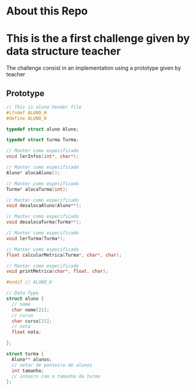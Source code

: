 # About this Repo

# This is the a first challenge given by data structure teacher

The challenge consist in an implementation using a prototype given by teacher

## Prototype

```c
// This is aluno header file
#ifndef ALUNO_H
#define ALUNO_H

typedef struct aluno Aluno;

typedef struct turma Turma;

// Manter como especificado
void lerInfos(int*, char*);

// Manter como especificado
Aluno* alocaAluno();

// Manter como especificado
Turma* alocaTurma(int);

// Manter como especificado
void desalocaAluno(Aluno**);

// Manter como especificado
void desalocaTurma(Turma**);

// Manter como especificado
void lerTurma(Turma*);

// Manter como especificado
float calcularMetrica(Turma*, char*, char);

// Manter como especificado
void printMetrica(char*, float, char);

#endif // ALUNO_H

// Data Type
struct aluno {
  // nome
  char nome[21];
  // curso
  char curso[21];
  // nota
  float nota;

};

struct turma {
  Aluno** alunos;
  // vetor de ponteiro de alunos
  int tamanho;
  // inteiro com o tamanho da turma
};


```
